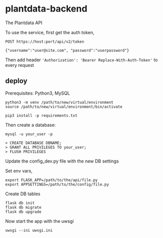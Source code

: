 # plantdata-backend

The Plantdata API

To use the service, first get the auth token,

```
POST https://host:port/api/v2/token

{"username":"user@site.com", "password":"userpassword"}
```

Then add header `'Authorization': 'Bearer Replace-With-Auth-Token'` to every request

## deploy

Prerequisites: Python3, MySQL

```
python3 -m venv /path/to/new/virtual/environment
source /path/to/new/virtual/environment/bin/activate

pip3 install -p requirements.txt
```

Then create a database:

```
mysql -u your_user -p

> CREATE DATABASE DBNAME;
> GRANT ALL PRIVILEGES TO your_user;
> FLUSH PRIVILEGES

```


Update the config_dev.py file with the new DB settings

Set env vars,

```
export FLASK_APP=/path/to/the/api/file.py
export APPSETTINGS=/path/to/the/config/file.py

```

Create DB tables

```
flask db init
flask db migrate
flask db upgrade
```

Now start the app with the uwsgi

```
uwsgi --ini uwsgi.ini
```